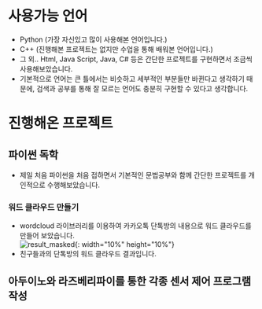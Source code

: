 # 사용가능 언어
- Python (가장 자신있고 많이 사용해본 언어입니다.)
- C++ (진행해본 프로젝트는 없지만 수업을 통해 배워본 언어입니다.)
- 그 외.. Html, Java Script, Java, C# 등은 간단한 프로젝트를 구현하면서 조금씩 사용해보았습니다.
- 기본적으로 언어는 큰 틀에서는 비슷하고 세부적인 부분들만 바뀐다고 생각하기 때문에, 검색과 공부를 통해 잘 모르는 언어도 충분히 구현할 수 있다고 생각합니다.

# 진행해온 프로젝트

## 파이썬 독학
- 제일 처음 파이썬을 처음 접하면서 기본적인 문법공부와 함께 간단한 프로젝트를 개인적으로 수행해보았습니다.
### 워드 클라우드 만들기  
- wordcloud 라이브러리를 이용하여 카카오톡 단톡방의 내용으로 워드 클라우드를 만들어 보았습니다.  
![result_masked](https://user-images.githubusercontent.com/76936390/182305686-d5e49014-dacc-4576-9429-5fa910ae90a1.png){: width="10%" height="10%"}  
- 친구들과의 단톡방의 워드 클라우드 결과입니다.
## 아두이노와 라즈베리파이를 통한 각종 센서 제어 프로그램 작성
